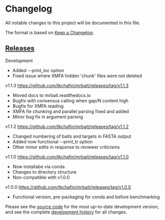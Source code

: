 # Changelog
All notable changes to this project will be documented in this file.

The format is based on [Keep a Changelog](http://keepachangelog.com/en/1.0.0/).

## [Releases](https://github.com/tkchafin/mrbait/releases)
Development
- Added --print_loc option
- Fixed issue where XMFA hidden 'chunk' files were not deleted

v1.1.3 https://github.com/tkchafin/mrbait/releases/tag/v1.1.3
- Moved docs to mrbait.readthedocs.io
- Bugfix with consensus calling when gap/N content high
- Bugfix for XMFA reading 
- XMFA fie chunking and parallel parsing fixed and added
- Minor bug fix in argument parsing

v1.1.2 https://github.com/tkchafin/mrbait/releases/tag/v1.1.2
- Changed numbering of baits and targets in FASTA output
- Added now functional --print_tr option 
- Other minor edits in response to reviewer criticisms

v1.1.0 https://github.com/tkchafin/mrbait/releases/tag/v1.1.0
- Now installabe via conda
- Changes to directory structure
- Non-compatible with v1.0.0

v1.0.0 https://github.com/tkchafin/mrbait/releases/tag/v1.0.0
- Functional version, pre-packaging for conda and before benchmarking 

Please see the [source code](https://github.com/tkchafin/mrbait) for the most up-to-date development version, and see the complete [development history](https://github.com/tkchafin/mrbait/commits/master) for all changes. 

